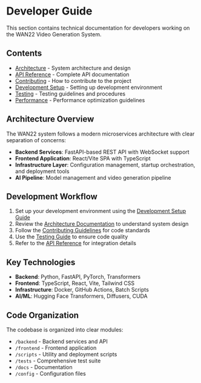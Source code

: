 # Developer Guide

This section contains technical documentation for developers working on the WAN22 Video Generation System.

## Contents

- [Architecture](architecture.md) - System architecture and design
- [API Reference](../api/index.md) - Complete API documentation
- [Contributing](contributing.md) - How to contribute to the project
- [Development Setup](development-setup.md) - Setting up development environment
- [Testing](testing.md) - Testing guidelines and procedures
- [Performance](performance.md) - Performance optimization guidelines

## Architecture Overview

The WAN22 system follows a modern microservices architecture with clear separation of concerns:

- **Backend Services**: FastAPI-based REST API with WebSocket support
- **Frontend Application**: React/Vite SPA with TypeScript
- **Infrastructure Layer**: Configuration management, startup orchestration, and deployment tools
- **AI Pipeline**: Model management and video generation pipeline

## Development Workflow

1. Set up your development environment using the [Development Setup Guide](development-setup.md)
2. Review the [Architecture Documentation](architecture.md) to understand system design
3. Follow the [Contributing Guidelines](contributing.md) for code standards
4. Use the [Testing Guide](testing.md) to ensure code quality
5. Refer to the [API Reference](../api/index.md) for integration details

## Key Technologies

- **Backend**: Python, FastAPI, PyTorch, Transformers
- **Frontend**: TypeScript, React, Vite, Tailwind CSS
- **Infrastructure**: Docker, GitHub Actions, Batch Scripts
- **AI/ML**: Hugging Face Transformers, Diffusers, CUDA

## Code Organization

The codebase is organized into clear modules:

- `/backend` - Backend services and API
- `/frontend` - Frontend application
- `/scripts` - Utility and deployment scripts
- `/tests` - Comprehensive test suite
- `/docs` - Documentation
- `/config` - Configuration files
